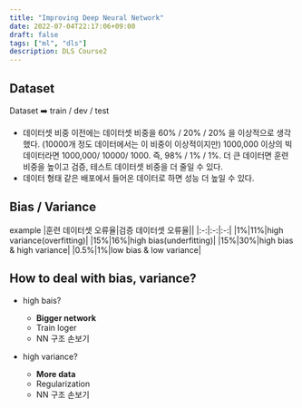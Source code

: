 ```yaml
---
title: "Improving Deep Neural Network"
date: 2022-07-04T22:17:06+09:00
draft: false
tags: ["ml", "dls"]
description: DLS Course2
---
```

## Dataset

Dataset ➡️ train / dev / test

- 데이터셋 비중
이전에는 데이터셋 비중을 60% / 20% / 20% 을 이상적으로 생각했다. (10000개 정도 데이터에서는 이 비중이 이상적이지만)
1000,000 이상의 빅데이터라면 1000,000/ 10000/ 1000. 즉, 98% / 1% / 1%. 
더 큰 데이터면 훈련 비중을 높이고 검증, 테스트 데이터셋 비중을 더 줄일 수 있다.
- 데이터 형태
같은 배포에서 들어온 데이터로 하면 성능 더 높일 수 있다.

## Bias / Variance
example
|훈련 데이터셋 오류율|검증 데이터셋 오류율||
|:-:|:-:|:-:|
|1%|11%|high variance(overfitting)|
|15%|16%|high bias(underfitting)|
|15%|30%|high bias & high variance|
|0.5%|1%|low bias & low variance|

## How to deal with bias, variance?
- high bais?
  - **Bigger network**
  - Train loger
  - NN 구조 손보기

- high variance?
  - **More data**
  - Regularization
  - NN 구조 손보기